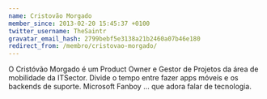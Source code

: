 ```yaml
---
name: Cristovão Morgado
member_since: 2013-02-20 15:45:37 +0100
twitter_username: TheSaintr
gravatar_email_hash: 2799bebf5e3138a21b2460a07b46e180
redirect_from: /membro/cristovao-morgado/
---
```

O Cristóvão Morgado é um Product Owner e Gestor de Projetos da área de mobilidade da ITSector. Divide o tempo entre fazer apps móveis e os backends de suporte. Microsoft Fanboy ... que adora falar de tecnologia.
